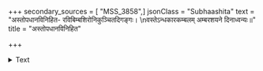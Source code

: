 +++
secondary_sources = [ "MSS_3858",]
jsonClass = "Subhaashita"
text = "अस्तोपधानविनिहित- रविबिम्बशिरोनिकुञ्चितदिगङ्गः।  \nवस्तेऽन्धकारकम्बलम् अम्बरशयने दिनाध्वन्यः॥"
title = "अस्तोपधानविनिहित"

+++

<details><summary>Text</summary>

अस्तोपधानविनिहित- रविबिम्बशिरोनिकुञ्चितदिगङ्गः।  
वस्तेऽन्धकारकम्बलम् अम्बरशयने दिनाध्वन्यः॥
</details>
